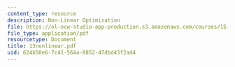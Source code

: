 ```yaml
---
content_type: resource
description: Non-Linear Optimization
file: https://ol-ocw-studio-app-production.s3.amazonaws.com/courses/15-057-systems-optimization-spring-2003/624b50e67c41564a085247dbd43f2ad4_13nonlinear.pdf
file_type: application/pdf
resourcetype: Document
title: 13nonlinear.pdf
uid: 624b50e6-7c41-564a-0852-47dbd43f2ad4
---
```

